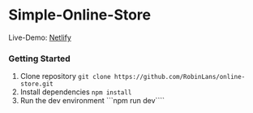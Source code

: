 # Simple-Online-Store

Live-Demo: [Netlify](https://eager-minsky-31cb06.netlify.app/)

### Getting Started

1. Clone repository ```git clone https://github.com/RobinLans/online-store.git```
2. Install dependencies ```npm install```
3. Run the dev environment ```npm run dev````


